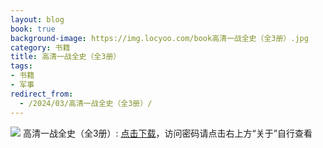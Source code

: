 ```yaml
---
layout: blog
book: true
background-image: https://img.locyoo.com/book高清一战全史（全3册）.jpg
category: 书籍
title: 高清一战全史（全3册）
tags:
- 书籍
- 军事
redirect_from:
  - /2024/03/高清一战全史（全3册）/
---
```

![](https://img.locyoo.com/book高清一战全史（全3册）.jpg)
高清一战全史（全3册）: <a name = "ref1" href="https://url18.ctfile.com/f/50983618-1418300549-9bf510?p=3619">点击下载</a>，访问密码请点击右上方“关于”自行查看